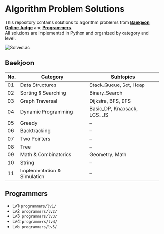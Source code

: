# Algorithm Problem Solutions

This repository contains solutions to algorithm problems from **[Baekjoon Online Judge](https://www.acmicpc.net/)** and **[Programmers](https://programmers.co.kr/)**.  
All solutions are implemented in Python and organized by category and level.

![Solved.ac](http://mazassumnida.wtf/api/v2/generate_badge?boj=jieunb_b)


## Baekjoon

| No. | Category                   | Subtopics                    |
|-----|-----------------------------|-------------------------------|
| 01  | Data Structures             | Stack_Queue, Set, Heap        |
| 02  | Sorting & Searching         | Binary_Search                 |
| 03  | Graph Traversal             | Dijkstra, BFS, DFS            |
| 04  | Dynamic Programming         | Basic_DP, Knapsack, LCS_LIS   |
| 05  | Greedy                      | –                             |
| 06  | Backtracking                | –                             |
| 07  | Two Pointers                | –                             |
| 08  | Tree                        | –                             |
| 09  | Math & Combinatorics        | Geometry, Math                |
| 10  | String                      | –                             |
| 11  | Implementation & Simulation | –                             |


## Programmers

- Lv1: `programmers/lv1/`
- Lv2: `programmers/lv2/`
- Lv3: `programmers/lv3/`
- Lv4: `programmers/lv4/`
- Lv5: `programmers/lv5/`